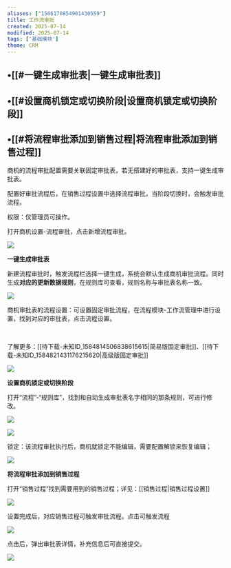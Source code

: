 ```yaml
---
aliases: ["1586170854901430559"]
title: 工作流审批
created: 2025-07-14
modified: 2025-07-14
tags: ['基础模块']
theme: CRM
---
```


###

## •[[#一键生成审批表|一键生成审批表]]

## •[[#设置商机锁定或切换阶段|设置商机锁定或切换阶段]]

## •[[#将流程审批添加到销售过程|将流程审批添加到销售过程]]

商机的流程审批配置需要关联固定审批表，若无搭建好的审批表，支持一键生成审批表。

配置好审批流程后，在销售过程设置中选择流程审批，当阶段切换时，会触发审批流程。

权限：仅管理员可操作。

打开商机设置-流程审批，点击新增流程审批。

![](09c38d66c85385e474db2540c88a9ab9.jpg)

**一键生成审批表**

新建流程审批时，触发流程栏选择一键生成，系统会默认生成商机审批流程。同时生成**对应的更新数据规则**，在规则库可查看，规则名称与审批表名称一致。

![](e058565a0275e9508046d301b6a1b8a2.jpg)

商机审批表的流程设置：可设置固定审批流程，在流程模块-工作流管理中进行设置，找到对应的审批表，点击流程设置。

‍

了解更多：[[待下载-未知ID_1584814506838615615|简易版固定审批]]、[[待下载-未知ID_1584821431176215620|高级版固定审批]]

![](684d81fc6ee2ccfe6d4e10d0aaf6bbfe.jpg)

**设置商机锁定或切换阶段**

打开“流程”-“规则库”，找到和自动生成审批表名字相同的那条规则，可进行修改。

![](8588fe52a86c97942b67fcd92165b02c.jpg)

![](1ddfc48f41aa7bc439f8dd6014826cb9.jpg)

锁定：该流程审批执行后，商机就锁定不能编辑，需要配置解锁来恢复编辑；

![](067c47c621462dfb0de96bd5183e79ff.jpg)

**将流程审批添加到销售过程**

打开“销售过程”找到需要用到的销售过程；详见：[[销售过程|销售过程设置]]

![](baa57b46913b178518aa31f3253fad74.jpg)

设置完成后，对应销售过程可触发审批流程。点击可触发流程

![](0ce6058d7fbdd4fb270db123b09e842a.jpg)

点击后，弹出审批表详情，补充信息后可直接提交。

![](d994da1456e9f6bce69644df26ff010f.jpg)